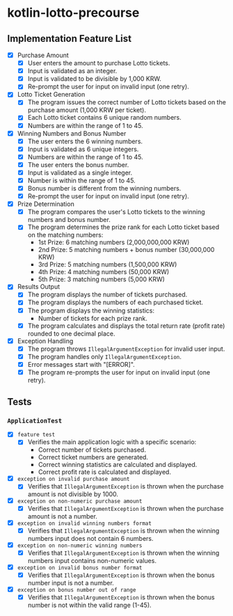 # kotlin-lotto-precourse

## Implementation Feature List

-   [x] Purchase Amount
    -   [x]  User enters the amount to purchase Lotto tickets.
    -   [x]  Input is validated as an integer.
    -   [x]  Input is validated to be divisible by 1,000 KRW.
    -   [x]  Re-prompt the user for input on invalid input (one retry).

-   [x]  Lotto Ticket Generation
    -   [x]  The program issues the correct number of Lotto tickets based on the purchase amount (1,000 KRW per ticket).
    -   [x]  Each Lotto ticket contains 6 unique random numbers.
    -   [x]  Numbers are within the range of 1 to 45.

-   [x]  Winning Numbers and Bonus Number
    -   [x]  The user enters the 6 winning numbers.
    -   [x]  Input is validated as 6 unique integers.
    -   [x]  Numbers are within the range of 1 to 45.
    -   [x]  The user enters the bonus number.
    -   [x]  Input is validated as a single integer.
    -   [x]  Number is within the range of 1 to 45.
    -   [x]  Bonus number is different from the winning numbers.
    -   [x]  Re-prompt the user for input on invalid input (one retry).

-   [x]  Prize Determination
    -   [x]  The program compares the user's Lotto tickets to the winning numbers and bonus number.
    -   [x]  The program determines the prize rank for each Lotto ticket based on the matching numbers:
        -   1st Prize: 6 matching numbers (2,000,000,000 KRW)
        -   2nd Prize: 5 matching numbers + bonus number (30,000,000 KRW)
        -   3rd Prize: 5 matching numbers (1,500,000 KRW)
        -   4th Prize: 4 matching numbers (50,000 KRW)
        -   5th Prize: 3 matching numbers (5,000 KRW)

-   [x]  Results Output
    -   [x]  The program displays the number of tickets purchased.
    -   [x]  The program displays the numbers of each purchased ticket.
    -   [x]  The program displays the winning statistics:
        -   Number of tickets for each prize rank.
    -   [x]  The program calculates and displays the total return rate (profit rate) rounded to one decimal place.

-   [x]  Exception Handling
    -   [x]  The program throws `IllegalArgumentException` for invalid user input.
    -   [x]  The program handles only `IllegalArgumentException`.
    -   [x]  Error messages start with "[ERROR]".
    -   [x]  The program re-prompts the user for input on invalid input (one retry).

## Tests

### `ApplicationTest`

* [x]  `feature test`
    * [x]  Verifies the main application logic with a specific scenario:
        * Correct number of tickets purchased.
        * Correct ticket numbers are generated.
        * Correct winning statistics are calculated and displayed.
        * Correct profit rate is calculated and displayed.
* [x] `exception on invalid purchase amount`
    * [x] Verifies that `IllegalArgumentException` is thrown when the purchase amount is not divisible by 1000.
* [x] `exception on non-numeric purchase amount`
    * [x] Verifies that `IllegalArgumentException` is thrown when the purchase amount is not a number.
* [x] `exception on invalid winning numbers format`
    * [x] Verifies that `IllegalArgumentException` is thrown when the winning numbers input does not contain 6 numbers.
* [x] `exception on non-numeric winning numbers`
    * [x] Verifies that `IllegalArgumentException` is thrown when the winning numbers input contains non-numeric values.
* [x] `exception on invalid bonus number format`
    * [x] Verifies that `IllegalArgumentException` is thrown when the bonus number input is not a number.
* [x] `exception on bonus number out of range`
    * [x] Verifies that `IllegalArgumentException` is thrown when the bonus number is not within the valid range (1-45).
